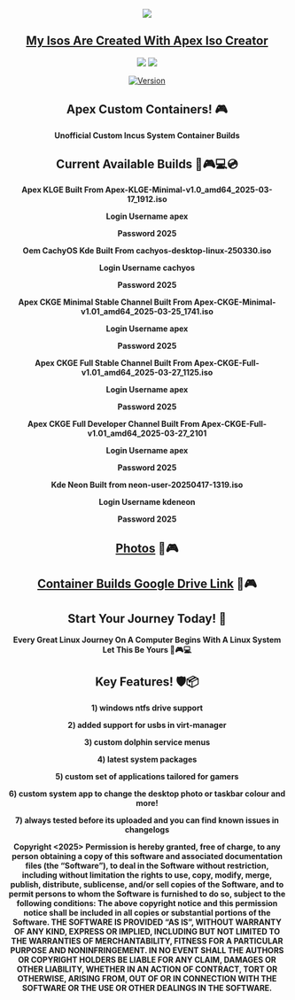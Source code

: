 <p align="center">
<img src="https://i.postimg.cc/JhMRf2RZ/claudemods-03-17-2025.gif">	



<div align="center">

 
##  [My Isos Are Created With Apex Iso Creator](https://github.com/claudemods/ApexArchIsoCreatorGuiAppImage)

<div align="center">


  <a href="https://archlinux.org/" target="_blank"><img src="https://img.shields.io/badge/OS-Arch-0000FF?style=for-the-badge&logo=linux" /></a>
<a href="https://cachyos.org/" target="_blank"><img src="https://img.shields.io/badge/DISTRO-CachyOS-00FFFF?style=for-the-badge&logo=CachyOS" /></a>

[![Version](https://img.shields.io/github/v/release/claudemods/ACC?color=FFD700&label=Latest%20Release&style=for-the-badge)]()


## Apex Custom Containers! 🎮
**Unofficial Custom Incus System Container Builds**

## Current Available Builds 🚀🎮💻💿

**Apex KLGE Built From Apex-KLGE-Minimal-v1.0_amd64_2025-03-17_1912.iso**

**Login Username apex**

**Password 2025**


**Oem CachyOS Kde Built From cachyos-desktop-linux-250330.iso**

**Login Username cachyos**

**Password 2025**


**Apex CKGE Minimal Stable Channel Built From Apex-CKGE-Minimal-v1.01_amd64_2025-03-25_1741.iso**

**Login Username apex**

**Password 2025**

 
**Apex CKGE Full Stable Channel Built From Apex-CKGE-Full-v1.01_amd64_2025-03-27_1125.iso**

**Login Username apex**

**Password 2025**

**Apex CKGE Full Developer Channel Built From Apex-CKGE-Full-v1.01_amd64_2025-03-27_2101**

**Login Username apex**

**Password 2025**

**Kde Neon Built from neon-user-20250417-1319.iso**

**Login Username kdeneon**

**Password 2025**


 ##  [Photos](https://github.com/claudemods/ACC/blob/main/Photos.md) 🚀🎮
 
##  [Container Builds Google Drive Link](https://drive.google.com/drive/folders/1-6eOluk8Zws0PhXDHFea_qMYayjwUopB) 🚀🎮

## Start Your Journey Today! 🦅 
  **Every Great Linux Journey On A Computer Begins With A Linux System Let This Be Yours 🚀🎮💻**


## Key Features! 🛡️📦 

  **1) windows ntfs drive support**

  **2) added support for usbs in virt-manager**
  
 
  **3) custom dolphin service menus**
 
  **4) latest system packages**
 
  **5) custom set of applications tailored for gamers**
 
  **6) custom system app to change the desktop photo or taskbar colour and more!**
 
  **7) always tested before its uploaded and you can find known issues in changelogs**




<strong> Copyright <2025> <claudemods> Permission is hereby granted, free of charge, to any person obtaining a copy of this software and associated documentation files (the “Software”), to deal in the Software without restriction, including without limitation the rights to use, copy, modify, merge, publish, distribute, sublicense, and/or sell copies of the Software, and to permit persons to whom the Software is furnished to do so, subject to the following conditions: The above copyright notice and this permission notice shall be included in all copies or substantial portions of the Software. THE SOFTWARE IS PROVIDED “AS IS”, WITHOUT WARRANTY OF ANY KIND, EXPRESS OR IMPLIED, INCLUDING BUT NOT LIMITED TO THE WARRANTIES OF MERCHANTABILITY, FITNESS FOR A PARTICULAR PURPOSE AND NONINFRINGEMENT. IN NO EVENT SHALL THE AUTHORS OR COPYRIGHT HOLDERS BE LIABLE FOR ANY CLAIM, DAMAGES OR OTHER LIABILITY, WHETHER IN AN ACTION OF CONTRACT, TORT OR OTHERWISE, ARISING FROM, OUT OF OR IN CONNECTION WITH THE SOFTWARE OR THE USE OR OTHER DEALINGS IN THE SOFTWARE. <strong>
</div>

